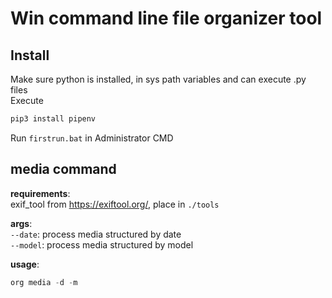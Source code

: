 # Win command line file organizer tool

## Install

Make sure python is installed, in sys path variables and can execute .py files  
Execute

```cmd
pip3 install pipenv
```

Run `firstrun.bat` in Administrator CMD

## **media** command

**requirements**:  
exif_tool from https://exiftool.org/, place in `./tools`

**args**:  
`--date`: process media structured by date  
`--model`: process media structured by model

**usage**:

```python
org media -d -m
```
